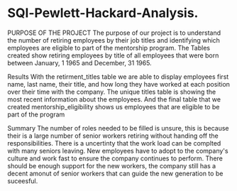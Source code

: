 # SQl-Pewlett-Hackard-Analysis.

PURPOSE OF THE PROJECT 
The purpose of our project is to understand the number of retiring employees by their job titles and identifying which employees are eligible to part of the mentorship program. The Tables created show retiring employees by title of all employees that were born between January, 1 1965 and December, 31 1965.

Results 
With the retirment_titles table we are able to display employees first name, last name, their title, and how long they have worked at each position over their time with the company.
The unique titles table is showing the most recent information about the  employees.
And the final table that we created mentorship_eligibility shows us employees that are eligible to be part of the program

Summary
The number of roles needed to be filled is unsure, this is because their is a large number of senior workers retiring without handing off the responsibilities. There is a uncertinty that the work load can be complted with many seniors leaving. New employees have to adopt to the company's culture and work fast to ensure the company continues to perform. There should be enough support for the new workers, the company still has a decent amonut of senior workers that can guide the new generation to be suceesful.
